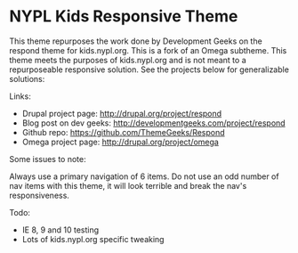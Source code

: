 # NYPL Kids Responsive Theme
This theme repurposes the work done by Development Geeks on the respond theme for kids.nypl.org.    This is a fork of an Omega subtheme. This theme meets the purposes of kids.nypl.org and is not meant to a repurposeable responsive solution. See the projects below for generalizable solutions:

Links:  
* Drupal project page: http://drupal.org/project/respond  
* Blog post on dev geeks: http://developmentgeeks.com/project/respond  
* Github repo: https://github.com/ThemeGeeks/Respond
* Omega project page: http://drupal.org/project/omega

Some issues to note:

Always use a primary navigation of 6 items. Do not use an odd number of nav items with this theme, it will look terrible and break the nav's responsiveness.

Todo:  
* IE 8, 9 and 10 testing  
* Lots of kids.nypl.org specific tweaking

